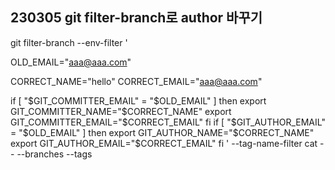 ## 230305 git filter-branch로 author 바꾸기

git filter-branch --env-filter '

OLD_EMAIL="aaa@aaa.com"

CORRECT_NAME="hello"
CORRECT_EMAIL="aaa@aaa.com"

if [ "$GIT_COMMITTER_EMAIL" = "$OLD_EMAIL" ]
then
export GIT_COMMITTER_NAME="$CORRECT_NAME"
    export GIT_COMMITTER_EMAIL="$CORRECT_EMAIL"
fi
if [ "$GIT_AUTHOR_EMAIL" = "$OLD_EMAIL" ]
then
export GIT_AUTHOR_NAME="$CORRECT_NAME"
    export GIT_AUTHOR_EMAIL="$CORRECT_EMAIL"
fi
' --tag-name-filter cat -- --branches --tags
